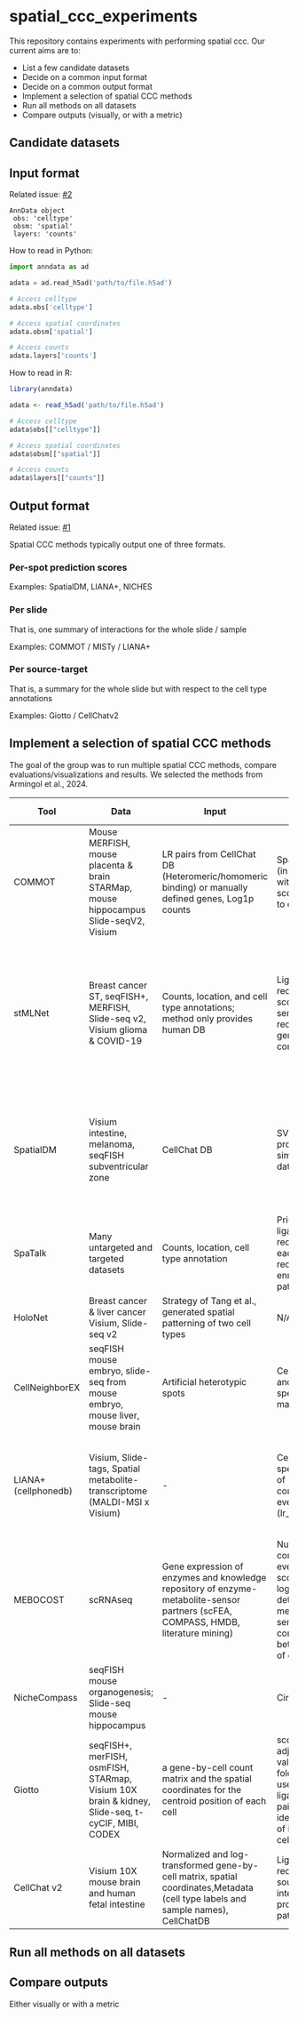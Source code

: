 # spatial_ccc_experiments

This repository contains experiments with performing spatial ccc. Our current aims are to:

* List a few candidate datasets
* Decide on a common input format
* Decide on a common output format
* Implement a selection of spatial CCC methods
* Run all methods on all datasets
* Compare outputs (visually, or with a metric)

## Candidate datasets

## Input format

Related issue: [#2](https://github.com/saeyslab/spatial_ccc_experiments/issues/2)

```
AnnData object
 obs: 'celltype'
 obsm: 'spatial'
 layers: 'counts'
```

How to read in Python:

```python
import anndata as ad

adata = ad.read_h5ad('path/to/file.h5ad')

# Access celltype
adata.obs['celltype']

# Access spatial coordinates
adata.obsm['spatial']

# Access counts
adata.layers['counts']
```

How to read in R:

```R
library(anndata)

adata <- read_h5ad('path/to/file.h5ad')

# Access celltype
adata$obs[["celltype"]]

# Access spatial coordinates
adata$obsm[["spatial"]]

# Access counts
adata$layers[["counts"]]
```

## Output format

Related issue: [#1](https://github.com/saeyslab/spatial_ccc_experiments/issues/1)

Spatial CCC methods typically output one of three formats.

### Per-spot prediction scores

Examples: SpatialDM, LIANA+, NICHES

### Per slide

That is, one summary of interactions for the whole slide / sample

Examples: COMMOT / MISTy / LIANA+

### Per source-target

That is, a summary for the whole slide but with respect to the cell type annotations

Examples: Giotto / CellChatv2

## Implement a selection of spatial CCC methods

The goal of the group was to run multiple spatial CCC methods, compare evaluations/visualizations and results. We selected the methods from Armingol et al., 2024. 

| Tool           | Data | Input | Output | Synthetic data | Experimental | Visualizations | Benchmarked against | Comments |
|----------------|------|-------|--------|----------------|--------------|----------------|----------------------|----------|
| COMMOT         | Mouse MERFISH, mouse placenta & brain STARMap, mouse hippocampus Slide-seqV2, Visium | LR pairs from CellChat DB (Heteromeric/homomeric binding) or manually defined genes, Log1p counts | Sparse matrix (in adata.obsp) with interaction scores for cell to cell | LR binding | Immunostaining of proteins; RNAScope imaging | Spatial signaling direction between spots/cells, heatmaps of DGE in CCC | CellChat, Giotto, CellPhoneDB v.3 | Got output; Easy to set up and run, but took a long time to run; Weird output because every interaction is in separate files |
| stMLNet        | Breast cancer ST, seqFISH+, MERFISH, Slide-seq v2, Visium glioma & COVID-19 | Counts, location, and cell type annotations; method only provides human DB | Ligand-receptors scores for each sender-receiver-target gene combination | Data following ligand diffusion model | N/A | Sankey plots, CCC network, chord diagram | NicheNet, CytoTalk, MISTy | Ran on the example dataset from their documentation; Tried running on chosen dataset, but the preprocessing is quite slow; Returns folders per cell type pair |
| SpatialDM      | Visium intestine, melanoma, seqFISH subventricular zone | CellChat DB | SVCA (Gaussian process model) simulated ST data | Chord diagram, spatial plots for interaction pattern clustering | CellChat, Giotto, SpaTalk | Ran the global part; The local part, but it's currently error | Apparently LIANA+ already has SpatialDM included so we're running this – ran through and much faster, will check the results | Initial implementation is pretty slow |
| SpaTalk        | Many untargeted and targeted datasets | Counts, location, cell type annotation | Prioritized ligand-receptors for each sender-receiver pair; enriched pathways | Simulated spots for deconvolution | N/A | Chord diagrams, snakey plots, heatmaps | Giotto, SpaOTsc, NicheNet, CytoTalk, CellCall, CellPhoneDB, and CellChat | No Seurat v5 compatibility |
| HoloNet        | Breast cancer & liver cancer Visium, Slide-seq v2 | Strategy of Tang et al., generated spatial patterning of two cell types | N/A | CCC network overlaid on spatial data | NicheNet, SpaTalk | N/A | N/A | N/A |
| CellNeighborEX | seqFISH mouse embryo, slide-seq from mouse embryo, mouse liver, mouse brain | Artificial heterotypic spots | Cell isolation and sorting with specific markers | Spatial visualization of cell neighbor-dependent gene expression | N/A | N/A | N/A | N/A |
| LIANA+ (cellphonedb) | Visium, Slide-tags, Spatial metabolite-transcriptome (MALDI-MSI x Visium) | - | Cell type specific score of communication events (lr_means) | Intracellular signalling network, ugly dotplots, heatmaps | Slide-tags spatially-informed vs not, classification of malignant spots, classification of conditions | Received dotplots and heatmaps for interactions cell-type specific, not spot specific | Need to investigate the resulting matrix, didn't yet find the specific ligand-receptor pairs |
| MEBOCOST       | scRNAseq | Gene expression of enzymes and knowledge repository of enzyme-metabolite-sensor partners (scFEA, COMPASS, HMDB, literature mining) | Number of communication events and score (sum of -log10(FDR)) of detected metabolite-sensor communications between a pair of cell types| - | - | - | - | Got metabolite-abundance estimation, is not comparable to other outputs | N/A |
| NicheCompass   | seqFISH mouse organogenesis; Slide-seq mouse hippocampus | - | Circular plot | CellCharter; STACI; GraphST | Not very easy to run, because we encountered a bug | Not very responsive on GitHub | N/A |
| Giotto         | seqFISH+, merFISH, osmFISH, STARmap, Visium 10X brain & kidney, Slide-seq, t-cyCIF, MIBI, CODEX | a gene-by-cell count matrix and the spatial coordinates for the centroid position of each cell | score based on adjusted p-value and log2 fold change was used to rank a ligand-receptor pair across all identified cells of interacting cell types | Simulated seqFISH+ and spatial pattern | N/A | All types of plots, GiottoVisuals, GiottoViewer | N/A | Not very easy to run; Not user friendly; Working running the method |
| CellChat v2           | Visium 10X mouse brain and human fetal intestine | Normalized and log-transformed gene-by-cell matrix, spatial coordinates,Metadata (cell type labels and sample names), CellChatDB | Ligand, receptor, source, target, interaction probabilities, pathways | - | - | Circular plot, heatmap, spatial plot | - | Gene expression data should use gene symbols |

## Run all methods on all datasets

## Compare outputs

Either visually or with a metric
